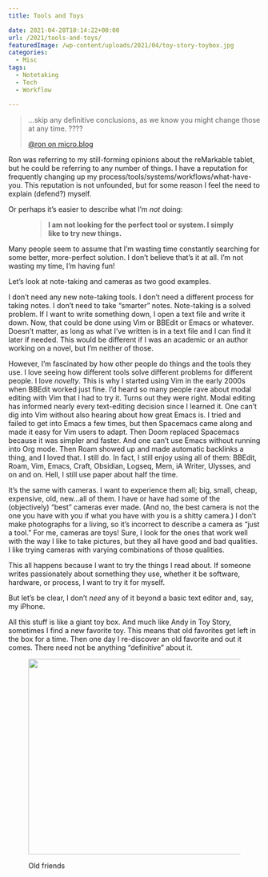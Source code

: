 ```yaml
---
title: Tools and Toys

date: 2021-04-28T10:14:22+00:00
url: /2021/tools-and-toys/
featuredImage: /wp-content/uploads/2021/04/toy-story-toybox.jpg
categories:
  - Misc
tags:
  - Notetaking
  - Tech
  - Workflow

---
```

<!--kg-card-begin: html-->

<blockquote class="wp-block-quote">
  <p>
    …skip any definitive conclusions, as we know you might change those at any time. ????
  </p>
  
  <p>
    <a href="https://micro.blog/Ron/11366090">@ron on micro.blog</a>
  </p>
</blockquote>



Ron was referring to my still-forming opinions about the reMarkable tablet, but he could be referring to any number of things. I have a reputation for frequently changing up my process/tools/systems/workflows/what-have-you. This reputation is not unfounded, but for some reason I feel the need to explain (defend?) myself.

Or perhaps it’s easier to describe what I’m&nbsp;_not_&nbsp;doing:<figure class="wp-block-pullquote"> 

> **I am not looking for the perfect tool or system. I simply like to try new things.**</figure> 

Many people seem to assume that I’m wasting time constantly searching for some better, more-perfect solution. I don’t believe that’s it at all. I&#8217;m not wasting my time, I&#8217;m having fun!

Let&#8217;s look at note-taking and cameras as two good examples.

I don’t need any new note-taking tools. I don’t need a different process for taking notes. I don’t need to take “smarter” notes. Note-taking is a solved problem. If I want to write something down, I open a text file and write it down. Now, that could be done using Vim or BBEdit or Emacs or whatever. Doesn’t matter, as long as what I’ve written is in a text file and I can find it later if needed. This would be different if I was an academic or an author working on a novel, but I’m neither of those.

However, I’m fascinated by how other people do things and the tools they use. I love seeing how different tools solve different problems for different people. I love&nbsp;_novelty_. This is why I started using Vim in the early 2000s when BBEdit worked just fine. I’d heard so many people rave about modal editing with Vim that I had to try it. Turns out they were right. Modal editing has informed nearly every text-editing decision since I learned it. One can’t dig into Vim without also hearing about how great Emacs is. I tried and failed to get into Emacs a few times, but then Spacemacs came along and made it easy for Vim users to adapt. Then Doom replaced Spacemacs because it was simpler and faster. And one can’t use Emacs without running into Org mode. Then Roam showed up and made automatic backlinks a thing, and I loved that. I still do. In fact, I still enjoy using all of them: BBEdit, Roam, Vim, Emacs, Craft, Obsidian, Logseq, Mem, iA Writer, Ulysses, and on and on. Hell, I still use paper about half the time.

It’s the same with cameras. I want to experience them all; big, small, cheap, expensive, old, new…all of them. I have or have had some of the (objectively) “best” cameras ever made. (And no, the best camera is not the one you have with you if what you have with you is a shitty camera.) I don’t make photographs for a living, so it’s incorrect to describe a camera as “just a tool.” For me, cameras are toys! Sure, I look for the ones that work well with the way I like to take pictures, but they all have good and bad qualities. I like trying cameras with varying combinations of those qualities.

This all happens because I want to try the things I read about. If someone writes passionately about something they use, whether it be software, hardware, or process, I want to try it for myself.

But let’s be clear, I don’t&nbsp;_need_&nbsp;any of it beyond a basic text editor and, say, my iPhone.

All this stuff is like a giant toy box. And much like Andy in Toy Story, sometimes I find a new favorite toy. This means that old favorites get left in the box for a time. Then one day I re-discover an old favorite and out it comes. There need not be anything “definitive” about it.<figure class="wp-block-image size-large">

<img loading="lazy" width="700" height="390" src="/img/2021/04/shoulders.jpg" alt=""  /><figcaption>Old friends</figcaption></figure> 

<!--kg-card-end: html-->
